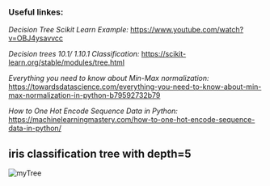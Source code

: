 ### Useful linkes: 
_Decision Tree Scikit Learn Example:_
https://www.youtube.com/watch?v=OBJ4ysavvcc

_Decision trees 10.1/ 
1.10.1 Classification:_
https://scikit-learn.org/stable/modules/tree.html

_Everything you need to know about Min-Max normalization:_
https://towardsdatascience.com/everything-you-need-to-know-about-min-max-normalization-in-python-b79592732b79

_How to One Hot Encode Sequence Data in Python:_
https://machinelearningmastery.com/how-to-one-hot-encode-sequence-data-in-python/


## iris classification tree with depth=5
![myTree](https://user-images.githubusercontent.com/39053503/118901995-58352480-b91d-11eb-83c9-2427389052bd.png)

